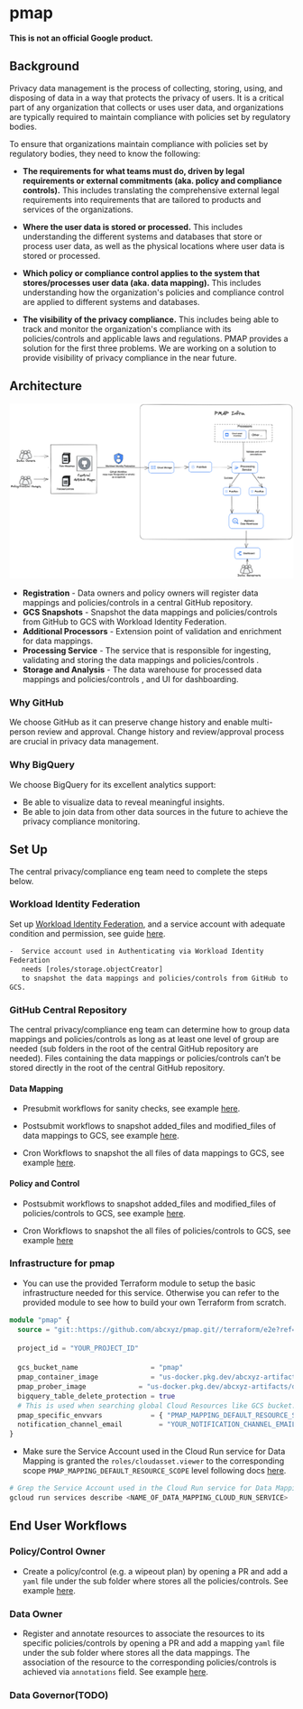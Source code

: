 # pmap

**This is not an official Google product.**

## Background

Privacy data management is the process of collecting, storing, using, and
disposing of data in a way that protects the privacy of users. It
is a critical part of any organization that collects or uses user data, and
organizations are typically required to maintain compliance with policies set by
regulatory bodies.

To ensure that organizations maintain compliance with policies set by regulatory
bodies, they need to know the following:

* **The requirements for what teams
  must do, driven by legal requirements or external commitments (aka. 
  policy and compliance controls).** This includes translating the comprehensive
  external legal requirements into requirements that are tailored to products and
  services of the organizations.

* **Where the user data is stored or processed.** This includes understanding the
  different systems and databases that store or process user data, as well as the
  physical locations where user data is stored or processed.

* **Which policy or compliance control applies to
  the system that stores/processes user data (aka. data mapping).** This includes
  understanding how the organization's policies and compliance control are applied to
  different systems and databases.

* **The visibility of the privacy compliance.** This includes
  being able to track and monitor the organization's compliance with its policies/controls
  and applicable laws and regulations.
  PMAP provides a solution for the first three problems. We are working on a
  solution to provide visibility of privacy compliance in the near future.

## Architecture

![pmap architecture](./docs/assets/arch.png)

*   **Registration** - Data owners and policy owners will register data mappings and
    policies/controls in a central GitHub repository.
*   **GCS Snapshots** - Snapshot the data mappings and policies/controls from GitHub
    to GCS with Workload Identity Federation.
*   **Additional Processors** - Extension point of validation and enrichment for data mappings.
*   **Processing Service** - The service that is responsible for ingesting,
    validating and storing the data mappings and policies/controls .
*   **Storage and Analysis** - The data warehouse for processed data mappings and
    policies/controls , and UI for dashboarding.

### Why GitHub

We choose GitHub as it can preserve change history and enable multi-person
review and approval. Change history and review/approval process are crucial in
privacy data management.

### Why BigQuery

We choose BigQuery for its excellent analytics support:
* Be able to visualize
  data to reveal meaningful insights.
* Be able to join data from other
  data sources in the future to achieve the privacy compliance monitoring.

## Set Up

The central privacy/compliance eng team need to complete the steps below.

### Workload Identity Federation

Set up
[Workload Identity Federation](https://cloud.google.com/iam/docs/workload-identity-federation),
and a service account with adequate condition and permission, see guide
[here](https://github.com/google-github-actions/auth#setting-up-workload-identity-federation).

```
-  Service account used in Authenticating via Workload Identity Federation
   needs [roles/storage.objectCreator]
   to snapshot the data mappings and policies/controls from GitHub to GCS.
```

### GitHub Central Repository

The central privacy/compliance eng team can determine how to group data
mappings and policies/controls as long as at least one level of group are needed (sub
folders in the root of the central GitHub repository are needed). Files
containing the data mappings or policies/controls can’t be stored directly in the
root of the central GitHub repository.

#### Data Mapping

*   Presubmit workflows for sanity checks, see example
    [here](docs/example/workflows/data_mapping_validation.yaml).

*   Postsubmit workflows to snapshot added_files and modified_files of
    data mappings to GCS, see example
    [here](docs/example/workflows/snapshot_data_mapping_change.yaml).

*   Cron Workflows to snapshot the all files of data mappings to GCS,
    see example [here](docs/example/workflows/snapshot_data_mapping_copy.yaml).

#### Policy and Control

*   Postsubmit workflows to snapshot added_files and modified_files of
    policies/controls to GCS, see example
    [here](docs/example/workflows/snapshot_policy_change.yaml).

*   Cron Workflows to snapshot the all files of policies/controls to GCS, see
    example [here](docs/example/workflows/snapshot_policy_copy.yaml)

### Infrastructure for pmap

* You can use the provided Terraform module to setup the basic infrastructure
needed for this service. Otherwise you can refer to the provided module to see
how to build your own Terraform from scratch.

```terraform
module "pmap" {
  source = "git::https://github.com/abcxyz/pmap.git//terraform/e2e?ref=main" # this should be pinned to the SHA desired

  project_id = "YOUR_PROJECT_ID"

  gcs_bucket_name                  = "pmap"
  pmap_container_image             = "us-docker.pkg.dev/abcxyz-artifacts/docker-images/pmap:0.0.4-amd64"
  pmap_prober_image             = "us-docker.pkg.dev/abcxyz-artifacts/docker-images/pmap-prober:0.0.4-amd64"
  bigquery_table_delete_protection = true
  # This is used when searching global Cloud Resources like GCS bucket.
  pmap_specific_envvars            = { "PMAP_MAPPING_DEFAULT_RESOURCE_SCOPE" : "YOUR_DEFAULT_RESOURCE_SCOPE" }
  notification_channel_email         = "YOUR_NOTIFICATION_CHANNEL_EMAIL"
}
```

* Make sure the Service Account used in the Cloud Run service for
Data Mapping is granted the `roles/cloudasset.viewer` to the corresponding
scope `PMAP_MAPPING_DEFAULT_RESOURCE_SCOPE` level 
following docs [here](https://cloud.google.com/iam/docs/granting-changing-revoking-access#grant-single-role).

```sh
# Grep the Service Account used in the Cloud Run service for Data Mapping 
gcloud run services describe <NAME_OF_DATA_MAPPING_CLOUD_RUN_SERVICE> 
```


## End User Workflows

### Policy/Control Owner

*    Create a policy/control (e.g. a wipeout plan) by opening a PR and add a `yaml`
     file under the sub folder where
     stores
     all the policies/controls. See example
     [here](docs/example/wipeout_plan.yaml).

### Data Owner

*   Register and annotate resources to associate the resources to its specific
    policies/controls by opening a PR and add a mapping `yaml` file under the sub folder where stores
    all the data mappings. The association of
    the resource to the corresponding policies/controls is achieved via `annotations` field.
    See example
    [here](docs/example/resource_mapping.yaml).

### Data Governor(TODO)